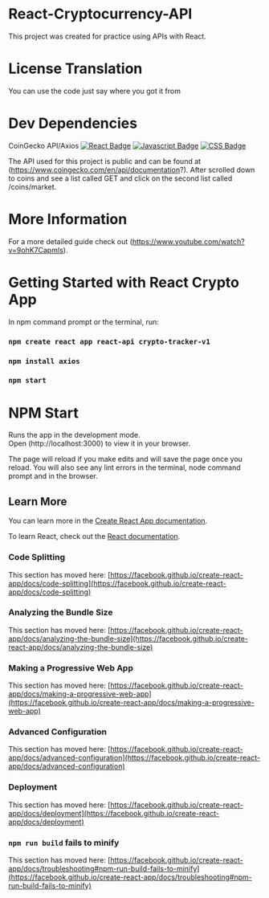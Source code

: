 # React-Cryptocurrency-API
This project was created for practice using APIs with React.
# License Translation
You can use the code just say where you got it from
# Dev Dependencies
CoinGecko API/Axios
[![React Badge](https://img.shields.io/badge/-React-61DBFB?style=for-the-badge&labelColor=black&logo=react&logoColor=61DBFB)](#) 
[![Javascript Badge](https://img.shields.io/badge/-Javascript-F0DB4F?style=for-the-badge&labelColor=black&logo=javascript&logoColor=F0DB4F)](#)
[![CSS Badge](https://img.shields.io/badge/CSS3-1572B6?style=for-the-badge&logo=css3&logoColor=white)](#)

The API used for this project is public and can be found at (https://www.coingecko.com/en/api/documentation?). 
After scrolled down to coins and see a list called GET and click on the second list called /coins/market.

# More Information 
For a more detailed guide check out (https://www.youtube.com/watch?v=9ohK7CapmIs).

# Getting Started with React Crypto App
In npm command prompt or the terminal, run:
### `npm create react app react-api crypto-tracker-v1`
### `npm install axios`
### `npm start`

# NPM Start
Runs the app in the development mode.\
Open (http://localhost:3000) to view it in your browser.

The page will reload if you make edits and will save the page once you reload.
You will also see any lint errors in the terminal, node command prompt and in the browser.

## Learn More
You can learn more in the [Create React App documentation](https://facebook.github.io/create-react-app/docs/getting-started).

To learn React, check out the [React documentation](https://reactjs.org/).

### Code Splitting
This section has moved here: [https://facebook.github.io/create-react-app/docs/code-splitting](https://facebook.github.io/create-react-app/docs/code-splitting)

### Analyzing the Bundle Size
This section has moved here: [https://facebook.github.io/create-react-app/docs/analyzing-the-bundle-size](https://facebook.github.io/create-react-app/docs/analyzing-the-bundle-size)

### Making a Progressive Web App
This section has moved here: [https://facebook.github.io/create-react-app/docs/making-a-progressive-web-app](https://facebook.github.io/create-react-app/docs/making-a-progressive-web-app)

### Advanced Configuration
This section has moved here: [https://facebook.github.io/create-react-app/docs/advanced-configuration](https://facebook.github.io/create-react-app/docs/advanced-configuration)

### Deployment
This section has moved here: [https://facebook.github.io/create-react-app/docs/deployment](https://facebook.github.io/create-react-app/docs/deployment)

### `npm run build` fails to minify
This section has moved here: [https://facebook.github.io/create-react-app/docs/troubleshooting#npm-run-build-fails-to-minify](https://facebook.github.io/create-react-app/docs/troubleshooting#npm-run-build-fails-to-minify)

